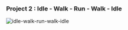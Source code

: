 ### Project 2 : Idle - Walk - Run - Walk - Idle

![idle-walk-run-walk-idle](https://user-images.githubusercontent.com/53158200/210947275-3a1dde31-0c67-441b-b5bf-e7c83229594c.gif)

